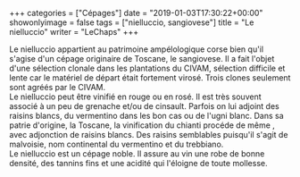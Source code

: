 +++
categories = ["Cépages"]
date = "2019-01-03T17:30:22+00:00"
showonlyimage = false
tags = ["nielluccio, sangiovese"]
title = "Le nielluccio"
writer = "LeChaps"
+++

Le nielluccio appartient au patrimoine ampélologique corse bien qu'il s'agise d'un cépage originaire de Toscane, le sangiovese. Il a fait l'objet d'une sélection clonale dans les plantations du CIVAM, sélection difficile et lente car le matériel de départ était fortement virosé. Trois clones seulement sont agréés par le CIVAM.  
Le nielluccio peut être vinifié en rouge ou en rosé. Il est très souvent associé à un peu de grenache et/ou de cinsault. Parfois on lui adjoint des raisins blancs, du vermentino dans les bon cas ou de l'ugni blanc. Dans sa patrie d'origine, la Toscane, la vinification du chianti procéde de même , avec adjonction de raisins blancs. Des raisins semblables puisqu'il s'agit de malvoisie, nom continental du vermentino et du trebbiano.  
Le nielluccio est un cépage noble. Il assure au vin une robe de bonne densité, des tannins fins et une acidité qui l'éloigne de toute mollesse.
